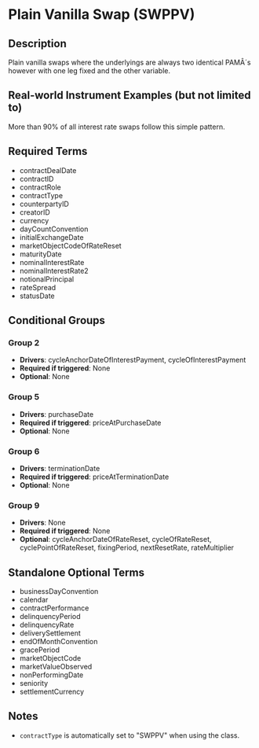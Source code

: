 # Plain Vanilla Swap (SWPPV)

## Description
Plain vanilla swaps where the underlyings are always two identical PAMÂ´s however with one leg fixed and the other variable.

## Real-world Instrument Examples (but not limited to)
More than 90% of all interest rate swaps follow this simple pattern.

## Required Terms
- contractDealDate
- contractID
- contractRole
- contractType
- counterpartyID
- creatorID
- currency
- dayCountConvention
- initialExchangeDate
- marketObjectCodeOfRateReset
- maturityDate
- nominalInterestRate
- nominalInterestRate2
- notionalPrincipal
- rateSpread
- statusDate

## Conditional Groups
### Group 2
* **Drivers**: cycleAnchorDateOfInterestPayment, cycleOfInterestPayment
* **Required if triggered**: None
* **Optional**: None

### Group 5
* **Drivers**: purchaseDate
* **Required if triggered**: priceAtPurchaseDate
* **Optional**: None

### Group 6
* **Drivers**: terminationDate
* **Required if triggered**: priceAtTerminationDate
* **Optional**: None

### Group 9
* **Drivers**: None
* **Required if triggered**: None
* **Optional**: cycleAnchorDateOfRateReset, cycleOfRateReset, cyclePointOfRateReset, fixingPeriod, nextResetRate, rateMultiplier

## Standalone Optional Terms
- businessDayConvention
- calendar
- contractPerformance
- delinquencyPeriod
- delinquencyRate
- deliverySettlement
- endOfMonthConvention
- gracePeriod
- marketObjectCode
- marketValueObserved
- nonPerformingDate
- seniority
- settlementCurrency

## Notes
- `contractType` is automatically set to "SWPPV" when using the class.
